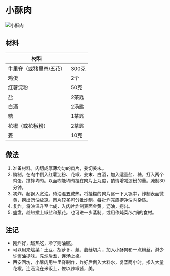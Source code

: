 # 小酥肉

![小酥肉](../Images/小酥肉.jpg)

## 材料

| 材料 |   |
| --- | --- |
| 牛里脊（或猪里脊/五花）| 300克 |
|鸡蛋 | 2个 |
| 红薯淀粉 | 50克 |
| 盐 | 2茶匙 |
| 白酒 | 2汤匙 |
| 糖 | 1茶匙 |
| 花椒（或花椒粉） | 2茶匙 |
| 姜 | 10克 |

## 做法

1. 准备材料。肉切成厚薄均匀的肉片，姜切姜末。
2. 腌制。在肉中倒入红薯淀粉、花椒、姜末、白酒，加入适量盐、糖，打入两个鸡蛋，搅拌均匀。以面糊能均匀挂在肉片上为度，酌情增减淀粉的量。腌制30分钟。
3. 初炸。起锅入宽油。待油温五成热，将挂糊的肉片逐一下入锅中，炸制表面微黄，捞出沥油放凉。肉片较多可分批炸制。每批炸完应捞净油内杂质。
4. 复炸。将油温升至七成，入肉片炸制表面金黄，沥油，捞出。
5. 盛盘，趁热撒上椒盐和葱花。也可进一步蒸制，或用作炖菜/火锅的食材。

## 注记

- 刚炸好，趁热吃，冷了则油腻。
- 可以用来烩菜：土豆、胡萝卜、藕、蘑菇切片，加入小酥肉和一点粉丝，淋少许酱油提味。先炒后煮，连汤上桌。
- 西安回坊，小酥肉用牛里脊制作，炸好后倒入大料水，复蒸两小时，掺入大量花椒。连汤浇在米饭上，佐以辣椒酱，美。
